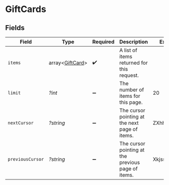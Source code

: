 # GiftCards


## Fields

| Field                                              | Type                                               | Required                                           | Description                                        | Example                                            |
| -------------------------------------------------- | -------------------------------------------------- | -------------------------------------------------- | -------------------------------------------------- | -------------------------------------------------- |
| `items`                                            | array<[GiftCard](./GiftCard.md)>                   | :heavy_check_mark:                                 | A list of items returned for this request.         |                                                    |
| `limit`                                            | *?int*                                             | :heavy_minus_sign:                                 | The number of items for this page.                 | 20                                                 |
| `nextCursor`                                       | *?string*                                          | :heavy_minus_sign:                                 | The cursor pointing at the next page of items.     | ZXhhbXBsZTE                                        |
| `previousCursor`                                   | *?string*                                          | :heavy_minus_sign:                                 | The cursor pointing at the previous page of items. | Xkjss7asS                                          |